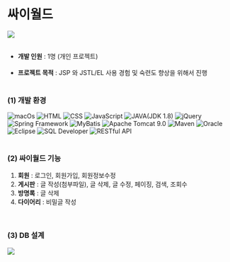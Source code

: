 <h1>싸이월드</h1>
<img src="https://github.com/907hza/cyworld/assets/145747413/eb0f4b04-7448-4408-aa1e-c1fe3f520202" >
<br><br>

<ul>
<li><b>개발 인원</b> : 1명 (개인 프로젝트)</li></br>
<li><b>프로젝트 목적</b> : JSP 와 JSTL/EL 사용 경험 및 숙련도 향상을 위해서 진행</li></br>
</ul>

<h3>(1) 개발 환경</h3>
<div>
<img alt="macOs" src="https://img.shields.io/badge/mac%20os-000000?style=for-the-badge&logo=apple&logoColor=white">
<img alt="HTML" src="https://img.shields.io/badge/HTML-239120?style=for-the-badge&logo=html5&logoColor=white">
<img alt="CSS" src="https://img.shields.io/badge/CSS-239120?&style=for-the-badge&logo=css3&logoColor=white">
<img alt="JavaScript" src="https://img.shields.io/badge/JavaScript-F7DF1E?style=for-the-badge&logo=JavaScript&logoColor=white">
<img alt="JAVA(JDK 1.8)" src="https://img.shields.io/badge/Java-ED8B00?style=for-the-badge&logo=openjdk&logoColor=white">
<img alt="jQuery" src="https://img.shields.io/badge/jQuery-0769AD?style=for-the-badge&logo=jquery&logoColor=white">
<img alt="Spring Framework" src="https://img.shields.io/badge/Spring-6DB33F?style=for-the-badge&logo=spring&logoColor=white">
<img alt="MyBatis" src ="https://img.shields.io/badge/MyBatis-blue.svg?&style=for-the-badge&logo=MyBatis&logoColor=white"/>
<img alt="Apache Tomcat 9.0" src ="https://img.shields.io/badge/Apache Tomcat-yellow.svg?&style=for-the-badge&logo=Apache Tomcat&logoColor=black"/>
<img alt="Maven" src ="https://img.shields.io/badge/Maven-orange.svg?&style=for-the-badge&logo=Maven&logoColor=white"/>
<img alt="Oracle" src ="https://img.shields.io/badge/Oracle-white.svg?&style=for-the-badge&logo=Oracle&logoColor=black"/>
<img alt="Eclipse" src ="https://img.shields.io/badge/Eclipse-purple.svg?&style=for-the-badge&logo=Eclipse&logoColor=white"/>
<img alt="SQL Developer" src ="https://img.shields.io/badge/SQL Developer-red.svg?&style=for-the-badge&logo=SQL Developer&logoColor=white"/>
<img alt="RESTful API" src ="https://img.shields.io/badge/RESTful API-powderblue.svg?&style=for-the-badge&logo=RESTful API&logoColor=white"/>
</div>
<br>

<h3>(2) 싸이월드 기능</h3>
<p>
<ol>
<li><b>회원</b> : 로그인, 회원가입, 회원정보수정</li>
<li><b>게시판</b> : 글 작성(첨부파일), 글 삭제, 글 수정, 페이징, 검색, 조회수</li>
<li><b>방명록</b> : 글 삭제</li>
<li><b>다이어리</b> : 비밀글 작성</li>
</ol>
</p>
<br>
<h3>(3) DB 설계</h3>
<img src="https://github.com/907hza/cyworld/assets/145747413/c5c7048f-545e-4370-a95c-8f3dac1cdf60" />
